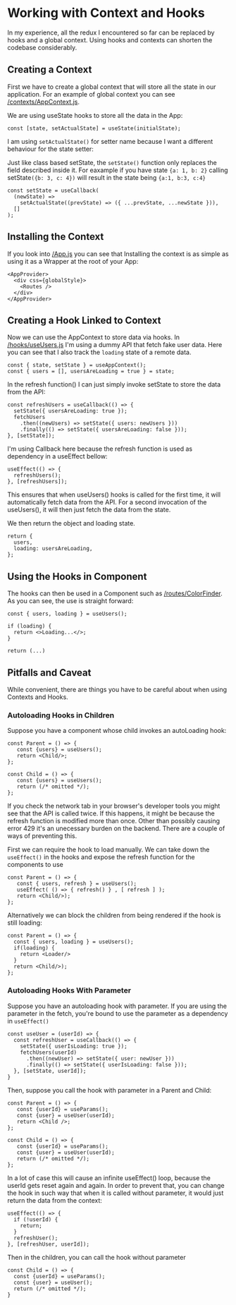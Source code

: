 # Working with Context and Hooks

In my experience, all the redux I encountered so far can be replaced by hooks and a global context. Using hooks and contexts can shorten the codebase considerably. 

## Creating a Context

First we have to create a global context that will store all the state in our application. For an example of global context you can see [/contexts/AppContext.js](https://github.com/nararya-anugraha/utilities/blob/master/src/contexts/AppContext.js).

We are using useState hooks to store all the data in the App:

```
const [state, setActualState] = useState(initialState);
```

I am using `setActualState()` for setter name because I want a different behaviour for the state setter: 

Just like class based setState, the `setState()` function only replaces the field described inside it. For eaxample if you have state `{a: 1, b: 2}` calling setState`({b: 3, c: 4})`  will result in the state being `{a:1, b:3, c:4}`

```    
const setState = useCallback(
  (newState) =>
    setActualState((prevState) => ({ ...prevState, ...newState })),
  []
);
```

## Installing the Context

If you look into [/App.js](https://github.com/nararya-anugraha/utilities/blob/master/src/App.js) you can see that Installing the context is as simple as using it as a Wrapper at the root of your App: 

```
<AppProvider>
  <div css={globalStyle}>
    <Routes />
  </div>
</AppProvider>
```

## Creating a Hook Linked to Context

Now we can use the AppContext to store data via hooks. In [/hooks/useUsers.js](https://github.com/nararya-anugraha/utilities/blob/master/src/hooks/useUsers.js) I'm using a dummy API that fetch fake user data. Here you can see that I also track the `loading` state of a remote data. 

```
const { state, setState } = useAppContext();
const { users = [], usersAreLoading = true } = state;
```

In the refresh function() I can just simply invoke setState to store the data from the API:

```
const refreshUsers = useCallback(() => {
  setState({ usersAreLoading: true });
  fetchUsers
    .then((newUsers) => setState({ users: newUsers }))
    .finally(() => setState({ usersAreLoading: false }));
}, [setState]);
```

I'm using Callback here because the refresh function is used as dependency in a useEffect bellow: 

```
useEffect(() => {
  refreshUsers();
}, [refreshUsers]);
```

This ensures that when useUsers() hooks is called for the first time, it will automatically fetch data from the API. For a second invocation of the useUsers(), it will then just fetch the data from the state.

We then return the object and loading state.

```
return {
  users,
  loading: usersAreLoading,
};
```

## Using the Hooks in Component

The hooks can then be used in a Component such as [/routes/ColorFinder](https://github.com/nararya-anugraha/utilities/blob/master/src/routes/ColorFinder/ColorFinder.js). As you can see, the use is straight forward: 

```
const { users, loading } = useUsers();

if (loading) {
  return <>Loading...</>;
}

return (...)
```

## Pitfalls and Caveat

While convenient, there are things you have to be careful about when using Contexts and Hooks. 

### Autoloading Hooks in Children

Suppose you have a component whose child invokes an autoLoading hook:

```
const Parent = () => {
   const {users} = useUsers(); 
   return <Child/>;
};
```

```
const Child = () => {
   const {users} = useUsers(); 
   return (/* omitted */);
};
```

If you check the network tab in your browser's developer tools you might see that the API is called twice. If this happens, it might be because the refresh function is modified more than once. Other than possibly causing error 429 it's an unecessary burden on the backend. There are a couple of ways of preventing this. 

First we can require the hook to load manually. We can take down the `useEffect()` in the hooks and expose the refresh function for the components to use

```
const Parent = () => {
   const { users, refresh } = useUsers();
   useEffect( () => { refresh() } , [ refresh ] );
   return <Child/>);
};
```

Alternatively we can block the children from being rendered if the hook is still loading: 

```
const Parent = () => {
  const { users, loading } = useUsers();
  if(loading) {
    return <Loader/>
  }
  return <Child/>);
};
```

### Autoloading Hooks With Parameter

Suppose you have an autoloading hook with parameter. If you are using the parameter in the fetch, you're bound to use the parameter as a dependency in `useEffect()`

```
const useUser = (userId) => {
  const refreshUser = useCallback(() => {
    setState({ userIsLoading: true });
    fetchUsers(userId)
      .then((newUser) => setState({ user: newUser }))
      .finally(() => setState({ userIsLoading: false }));
  }, [setState, userId]);
}
```

Then, suppose you call the hook with parameter in a Parent and Child:

```
const Parent = () => {
   const {userId} = useParams();
   const {user} = useUser(userId); 
   return <Child />;
};
```

```
const Child = () => {
   const {userId} = useParams();
   const {user} = useUser(userId); 
   return (/* omitted */);
};
```

In a lot of case this will cause an infinite useEffect() loop, because the userId gets reset again and again. In order to prevent that, you can change the hook in such way that when it is called without parameter, it would just return the data from the context: 

```
useEffect(() => {
  if (!userId) {
    return;
  }
  refreshUser();
}, [refreshUser, userId]);
```

Then in the children, you can call the hook without parameter
```
const Child = () => {
  const {userId} = useParams();
  const {user} = useUser(); 
  return (/* omitted */);
}
```